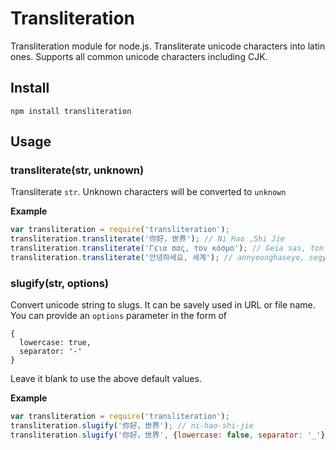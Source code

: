 # Transliteration

Transliteration module for node.js. Transliterate unicode characters into latin ones. Supports all common unicode characters including CJK.

## Install

```
npm install transliteration
```

## Usage

### transliterate(str, unknown)

Transliterate `str`. Unknown characters will be converted to `unknown`

__Example__
```javascript
var transliteration = require('transliteration');
transliteration.transliterate('你好，世界'); // Ni Hao ,Shi Jie
transliteration.transliterate('Γεια σας, τον κόσμο'); // Geia sas, ton kosmo
transliteration.transliterate('안녕하세요, 세계'); // annyeonghaseyo, segye
```

### slugify(str, options)

Convert unicode string to slugs. It can be savely used in URL or file name.
You can provide an `options` parameter in the form of
```
{
  lowercase: true,
  separator: '-'
}
```
Leave it blank to use the above default values.

__Example__
```javascript
var transliteration = require('transliteration');
transliteration.slugify('你好，世界'); // ni-hao-shi-jie
transliteration.slugify('你好，世界', {lowercase: false, separator: '_'}); // Ni_Hao_Shi_Jie
```
